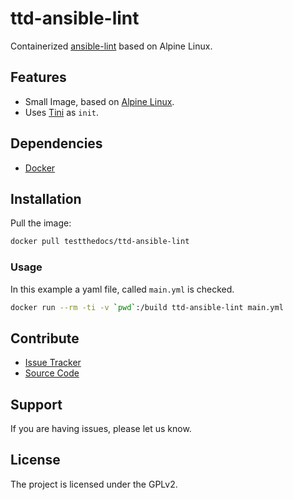 # ttd-ansible-lint

Containerized [ansible-lint](https://github.com/willthames/ansible-lint) based on
Alpine Linux.


## Features

- Small Image, based on [Alpine Linux](http://www.alpinelinux.org/).
- Uses [Tini](https://github.com/krallin/tini) as `init`.

## Dependencies

- [Docker](https://docker.com "Homepage of docker")

## Installation

Pull the image:

``` bash
docker pull testthedocs/ttd-ansible-lint
```

### Usage

In this example a yaml file, called ``main.yml`` is checked.

``` bash
docker run --rm -ti -v `pwd`:/build ttd-ansible-lint main.yml
```

## Contribute

- [Issue Tracker](github.com/testthedocs/ttd-ansible-lint/issues)
- [Source Code](github.com/testthedocs/ttd-ansible-lint)

## Support

If you are having issues, please let us know.

## License

The project is licensed under the GPLv2.

